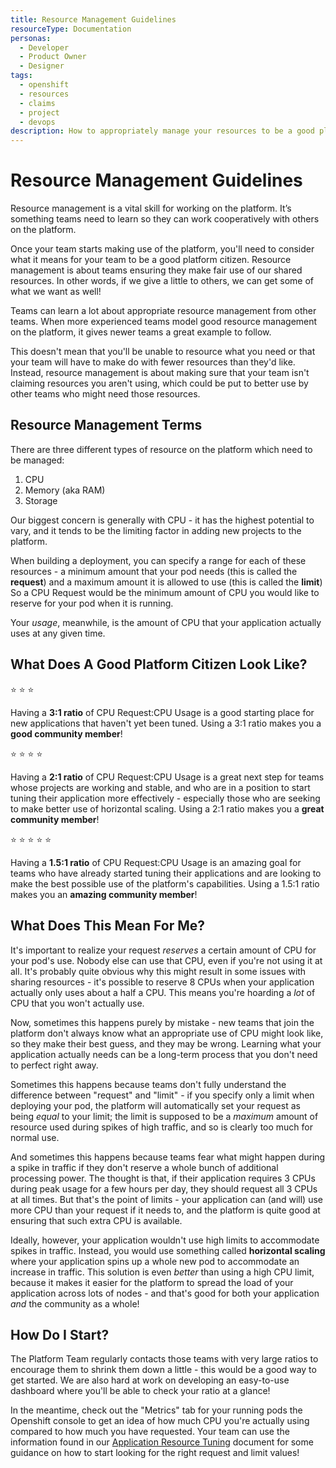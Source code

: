 ```yaml
---
title: Resource Management Guidelines
resourceType: Documentation
personas: 
  - Developer
  - Product Owner
  - Designer
tags:
  - openshift
  - resources
  - claims
  - project
  - devops
description: How to appropriately manage your resources to be a good platform citizen
---
```


# Resource Management Guidelines

Resource management is a vital skill for working on the platform. It’s something teams need to learn so they can work cooperatively with others on the platform.

Once your team starts making use of the platform, you'll need to consider what it means for your team to be a good platform citizen.
Resource management is about teams ensuring they make fair use of our shared resources. 
In other words, if we give a little to others, we can get some of what we want as well!

Teams can learn a lot about appropriate resource management from other teams. When more experienced teams model good resource management on the platform, it gives newer teams a great example to follow.

This doesn't mean that you'll be unable to resource what you need or that your team will have to make do with fewer resources than they'd like.
Instead, resource management is about making sure that your team isn't claiming resources you aren't using, which could be put to better use by other teams who might need those resources.


## Resource Management Terms

There are three different types of resource on the platform which need to be managed:
1. CPU
2. Memory (aka RAM)
3. Storage

Our biggest concern is generally with CPU - it has the highest potential to vary, and it tends to be the limiting factor in adding new projects to the platform.

When building a deployment, you can specify a range for each of these resources - a minimum amount that your pod needs (this is called the **request**) and a maximum amount it is allowed to use (this is called the **limit**)
So a CPU Request would be the minimum amount of CPU you would like to reserve for your pod when it is running.

Your *usage*, meanwhile, is the amount of CPU that your application actually uses at any given time.


## What Does A Good Platform Citizen Look Like?

:star: :star: :star: 

Having a **3:1 ratio** of CPU Request:CPU Usage is a good starting place for new applications that haven't yet been tuned. Using a 3:1 ratio makes you a **good community member**!

:star: :star: :star: :star: 

Having a **2:1 ratio** of CPU Request:CPU Usage is a great next step for teams whose projects are working and stable, and who are in a position to start tuning their application more effectively - especially those who are seeking to make better use of horizontal scaling.
Using a 2:1 ratio makes you a **great community member**!

:star: :star: :star: :star: :star: 

Having a **1.5:1 ratio** of CPU Request:CPU Usage is an amazing goal for teams who have already started tuning their applications and are looking to make the best possible use of the platform's capabilities. Using a 1.5:1 ratio makes you an **amazing community member**!


## What Does This Mean For Me?

It's important to realize your request *reserves* a certain amount of CPU for your pod's use. Nobody else can use that CPU, even if you're not using it at all.
It's probably quite obvious why this might result in some issues with sharing resources - it's possible to reserve 8 CPUs when your application actually only uses about a half a CPU.
This means you're hoarding a *lot* of  CPU that you won't actually use.

Now, sometimes this happens purely by mistake - new teams that join the platform don't always know what an appropriate use of CPU might look like, so they make their best guess, and they may be wrong.
Learning what your application actually needs can be a long-term process that you don't need to perfect right away.

Sometimes this happens because teams don't fully understand the difference between "request" and "limit" - if you specify only a limit when deploying your pod, the platform will automatically set your request as being *equal* to your limit;
the limit is supposed to be a *maximum* amount of resource used during spikes of high traffic, and so is clearly too much for normal use.

And sometimes this happens because teams fear what might happen during a spike in traffic if they don't reserve a whole bunch of additional processing power.
The thought is that, if their application requires 3 CPUs during peak usage for a few hours per day, they should request all 3 CPUs at all times.
But that's the point of limits - your application can (and will) use more CPU than your request if it needs to, and the platform is quite good at ensuring that such extra CPU is available.

Ideally, however, your application wouldn't use high limits to accommodate spikes in traffic. Instead, you would use something called **horizontal scaling** where your application spins up a whole new pod to accommodate an increase in traffic.
This solution is even *better* than using a high CPU limit, because it makes it easier for the platform to spread the load of your application across lots of nodes - and that's good for both your application *and* the community as a whole!


## How Do I Start?

The Platform Team regularly contacts those teams with very large ratios to encourage them to shrink them down a little - this would be a good way to get started. 
We are also hard at work on developing an easy-to-use dashboard where you'll be able to check your ratio at a glance!

In the meantime, check out the "Metrics" tab for your running pods the Openshift console to get an idea of how much CPU you're actually using compared to how much you have requested.
Your team can use the information found in our [Application Resource Tuning](https://github.com/BCDevOps/developer-experience/blob/master/docs/resource-tuning-recommendations.md) document for some guidance on how to start looking for the right request and limit values!
